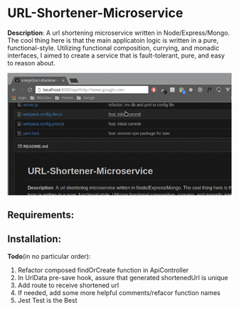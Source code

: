 URL-Shortener-Microservice
==========================

**Description**: A url shortening microservice written in Node/Express/Mongo.
The cool thing here is that the main applicatoin logic is written in a pure,
functional-style. Utilizing functional composition, currying, and monadic interfaces,
I aimed to create a service that is fault-tolerant, pure, and easy to reason about.

![recording of minimal app functionality](https://raw.githubusercontent.com/vinnya3/url-shortener-microservice/master/screenshots/app-fn.gif)

**Requirements**:
-----------------

**Installation**:
-----------------

**Todo**(in no particular order):
1. Refactor composed findOrCreate function in ApiController
2. In UrlData pre-save hook, assure that generated shortenedUrl is unique
3. Add route to receive shortened url
4. If needed, add some more helpful comments/refacor function names
5. Jest Test is the Best

